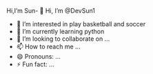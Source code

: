 Hi,I’m Sun- 👋 Hi, I’m @DevSun1
- 👀 I’m interested in play basketball and soccer
- 🌱 I’m currently learning python
- 💞️ I’m looking to collaborate on ...
- 📫 How to reach me ...
- 😄 Pronouns: ...
- ⚡ Fun fact: ...

